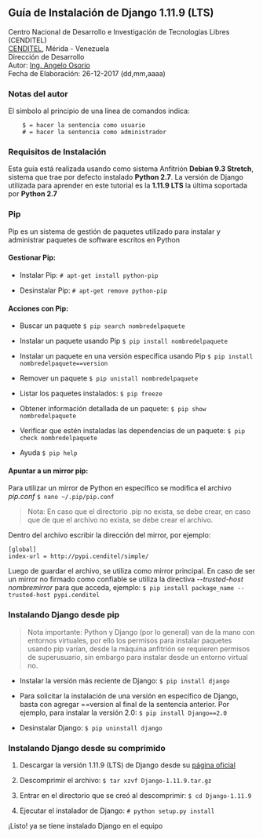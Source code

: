 ## Guía de Instalación de Django 1.11.9 (LTS)
Centro Nacional de Desarrollo e Investigación de Tecnologías Libres (CENDITEL) <br>
[CENDITEL](https://www.cenditel.gob.ve/), Mérida - Venezuela<br>
Dirección de Desarrollo<br>
Autor: [Ing. Angelo Osorio](https://twitter.com/Engel_PAIN)<br>
Fecha de Elaboración: 26-12-2017 (dd,mm,aaaa)


### Notas del autor
El símbolo al principio de una línea de comandos indica:
```
    $ = hacer la sentencia como usuario
    # = hacer la sentencia como administrador
```


### Requisitos de Instalación
Esta guía está realizada usando como sistema Anfitrión **Debian 9.3 Stretch**, sistema que trae por
defecto instalado **Python 2.7**.
La versión de Django utilizada para aprender en este tutorial es la **1.11.9 LTS** la última
soportada por **Python 2.7**


### Pip
Pip es un sistema de gestión de paquetes utilizado para instalar y administrar paquetes de software
escritos en Python

#### Gestionar Pip:

* Instalar Pip:
    `# apt-get install python-pip`

* Desinstalar Pip:
    `# apt-get remove python-pip`

#### Acciones con Pip:
* Buscar un paquete
    `$ pip search nombredelpaquete`

* Instalar un paquete usando Pip
    `$ pip install nombredelpaquete`

* Instalar un paquete en una versión específica usando Pip
    `$ pip install nombredelpaquete==version`

* Remover un paquete
    `$ pip unistall nombredelpaquete`

* Listar los paquetes instalados:
    `$ pip freeze`

* Obtener información detallada de un paquete:
    `$ pip show nombredelpaquete`

* Verificar que estén instaladas las dependencias de un paquete:
    `$ pip check nombredelpaquete`

* Ayuda
    `$ pip help`

#### Apuntar a un mirror pip:
Para utilizar un mirror de Python en específico se modifica el archivo *pip.conf*
    `$ nano ~/.pip/pip.conf`
> Nota: En caso que el directorio .pip no exista, se debe crear, en caso que de que el archivo no
exista, se debe crear el archivo.

Dentro del archivo escribir la dirección del mirror, por ejemplo:
```
[global]
index-url = http://pypi.cenditel/simple/
```
Luego de guardar el archivo, se utiliza como mirror principal. En caso de ser un mirror no firmado
como confiable se utiliza la directiva *--trusted-host nombremirror* para que acceda, ejemplo:
    `$ pip install package_name --trusted-host pypi.cenditel`

### Instalando Django desde pip

>Nota importante: Python y Django (por lo general) van de la mano con entornos virtuales, por ello
los permisos para instalar paquetes usando pip varían, desde la máquina anfitrión se requieren
permisos de superusuario, sin embargo para instalar desde un entorno virtual no.

* Instalar la versión más reciente de Django:
    `$ pip install django`

* Para solicitar la instalación de una versión en específico de Django, basta con agregar ==version
al final de la sentencia anterior. Por ejemplo, para instalar la versión 2.0:
    `$ pip install Django==2.0`

* Desinstalar Django:
    `$ pip uninstall django`


### Instalando Django desde su comprimido
1. Descargar la versión 1.11.9 (LTS) de Django desde su
[página oficial](https://www.djangoproject.com/download/1.11.9/tarball/)

2. Descomprimir el archivo:
    `$ tar xzvf Django-1.11.9.tar.gz`

3. Entrar en el directorio que se creó al descomprimir:
    `$ cd Django-1.11.9`

4. Ejecutar el instalador de Django:
    `# python setup.py install`

¡Listo! ya se tiene instalado Django en el equipo